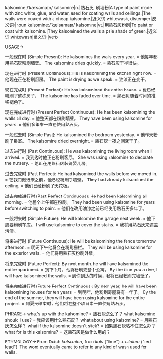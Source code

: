 kalsomine:/ˈkælsəmaɪn/
kalsomine|n.|熟石灰, 刷墙粉|A type of paint made with zinc white, glue, and water, used for coating walls and ceilings.|The walls were coated with a cheap kalsomine.|近义词:whitewash, distemper|反义词:|noun
kalsomine:/ˈkælsəmaɪn/
kalsomine|vt.|用熟石灰粉刷|To paint or coat with kalsomine.|They kalsomined the walls a pale shade of green.|近义词:whitewash|反义词:|verb


USAGE->

一般现在时 (Simple Present):
He kalsomines the walls every year. = 他每年都用熟石灰粉刷墙壁。
The kalsomine dries quickly. = 熟石灰干得很快。

现在进行时 (Present Continuous):
He is kalsomining the kitchen right now. = 他现在正在粉刷厨房。
The paint is drying as we speak. = 油漆正在变干。

现在完成时 (Present Perfect):
He has kalsomined the entire house. = 他已经粉刷了整栋房子。
The kalsomine has faded over time. = 熟石灰随着时间的推移褪色了。

现在完成进行时 (Present Perfect Continuous):
He has been kalsomining the walls all day. = 他整天都在粉刷墙壁。
They have been using kalsomine for years. = 他们多年来一直在使用熟石灰。

一般过去时 (Simple Past):
He kalsomined the bedroom yesterday. = 他昨天粉刷了卧室。
The kalsomine dried overnight. = 熟石灰一夜之间就干了。

过去进行时 (Past Continuous):
He was kalsomining the living room when I arrived. = 我到达时他正在粉刷客厅。
She was using kalsomine to decorate the nursery. = 她正在用熟石灰装饰婴儿房。

过去完成时 (Past Perfect):
He had kalsomined the walls before we moved in. = 在我们搬进来之前，他已经粉刷了墙壁。
They had already kalsomined the ceiling. = 他们已经粉刷了天花板。

过去完成进行时 (Past Perfect Continuous):
He had been kalsomining all morning. = 他整个上午都在粉刷。
They had been using kalsomine for years before switching to paint. = 他们在改用油漆之前已经使用熟石灰多年了。


一般将来时 (Simple Future):
He will kalsomine the garage next week. = 他下周要粉刷车库。
I will use kalsomine to cover the stains. = 我将用熟石灰来遮盖污渍。


将来进行时 (Future Continuous):
He will be kalsomining the fence tomorrow afternoon. = 明天下午他将会在粉刷栅栏。
They will be using kalsomine for the exterior walls. = 他们将用熟石灰粉刷外墙。

将来完成时 (Future Perfect):
By next month, he will have kalsomined the entire apartment. = 到下个月，他将粉刷完整个公寓。
By the time you arrive, I will have kalsomined the walls. = 到你到达的时候，我将已经粉刷完墙壁了。

将来完成进行时 (Future Perfect Continuous):
By next year, he will have been kalsomining houses for ten years. = 到明年，他粉刷房屋将有十年了。
By the end of the summer, they will have been using kalsomine for the entire project. = 到夏天结束时，他们将在整个项目中一直使用熟石灰。


PHRASE->
what's up with the kalsomine? = 熟石灰怎么了？
what kalsomine should I use? = 我应该用什么熟石灰？
what about using kalsomine? = 用熟石灰怎么样？
what if the kalsomine doesn't stick? = 如果熟石灰粘不住怎么办？
what for is this kalsomine? =  这熟石灰是做什么用的？


ETYMOLOGY->
From Dutch *kalsemien*, from *kals* ("lime") + *minium* ("red lead").  The word eventually came to refer to any kind of wash used for walls.
